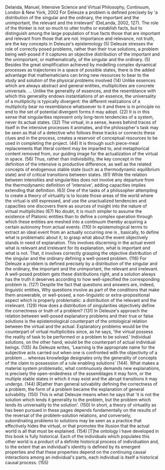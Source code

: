 ﻿Delanda, Manuel, Intensive Science and Virtual Philosophy, Continuum, London & New York, 2002
For Deleuze a problem is defined precisely by 'a distribution of the singular and the ordinary, the important and the unimportant, the relevant and the irrelevant' (DeLanda, 2002, 127).
The role of the thinker is not so much to utter truths or establish facts, but to distinguish among the large population of true facts those that are important and relevant from those that are not. Importance and relevance, not truth, are the key concepts in Deleuze's epistemology (5)
Deleuze stresses the role of correctly posed problems,  rather than their true solutions, a problem being well-posed if it captures an objective distribution of the important and the unimportant, or mathematically, of the singular and the ordinary.  (5)
Besides the great simplification achieved by modelling complex dynamical processes as trajectories in a space of possible states, there is the added advantage that mathematicians can bring new resources to bear to the study and solution of the physical problems involved (14)
Unlike essences which are always abstract and general entities, multiplicities are concrete universals.  ... Unlike the generality of essences, and the resemblance with which this generality endows instantiations of an essence, the universality of a multiplicity is typically divergent: the different realizations of a multiplicity bear no resemblance whatsoever to it and there is in principle no end to the set of potential divergent forms it may adopt. (22)
It is in this sense that singularities represent only long-term tendencies of a system, never its actual states. (32)
The virtual, in a sense, leaves behind traces of itself in the intensive processes it animates, and the philosopher's task may be seen as that of a detective who follows these tracks or connects these clues and in the process, creates a reservoir of conceptual resources to be used in completing the project. (44)
It is through such piece-meal replacements that literal content may be imparted to, and metaphorical content removed from, our guiding image for the actualization of the virtual in space. (56)
Thus, rather than indivisibility, the key concept in the definition of the intensive is productive difference,  as well as the related concepts of endogenous stable state (such as a thermodynamic equilibrium state) and of critical transitions between states. (61)
While the relation between intensities and singularities does not involve any departure from the thermodynamic definition of 'intensive', adding capacities implies extending that definition. (63)
One of the tasks of a philosopher attempting to create a theory of virtuality is to locate those areas of the world where the virtual is still expressed, and use the unactualized tendencies and capacities one discovers there as sources of insight into the nature of virtual multiplicities (67)
No doubt, it is much simpler to assume the existence of Platonic entities than to define a complex operation through which these entities are meshed into a continuum thereby acquiring  a certain autonomy from actual events. (110)
In epistemological terms to extract an ideal event from an actually occurring one is , basically, to define what is problematic  about it, to grasp what about the event objectively stands in need of explanation. This involves discerning in the actual event what is relevant and irrelevant for its explanation, what is important and what is not. That, it involves correctly grasping the objective distribution of the singular and the ordinary defining a well-posed problem. (116)
For Deleuze a problem is defined precisely by  a distribution of the singular and the ordinary, the important and the unimportant, the relevant and irrelevant. A well-posed problem gets these distributions right, and a solution always has the truth it deserves according to how well-specified the corresponding problem is. (127)
Despite the fact that questions and answers are, indeed, linguistic entities, Why questions involve as part of the conditions that make them answerable, or well-posed, a non-linguistic or extra-propositional aspect which is properly problematic: a distribution of the relevant and the irrelevant. (129)
How does a distribution of singularities objectively define the correctness or truth of a problem? (131)
In Deleuze's approach the relation between well-posed explanatory problems and their true or false solutions is the epistemological counterpart of the ontological relation between the virtual and the actual. Explanatory problems would be the counterpart of virtual multiplicities since, as he says, 'the virtual possess the reality of task to be performed or a problem to be solved.' Individual solutions, on the other hand, would be the counterpart of actual individual beings. (135)
As Deleuze writes, 'Learning is the appropriate name for the subjective acts carried out when one is confronted with the objectivity of a problem ... whereas knowledge designates only the generality of concepts of the claim to possession of a rule enabling solutions' (144).
What makes a material system problematic, what continuously demands new explanations, is precisely the open-endedness of the assemblages it may form, or the multiple stable states in which it may exist and the abrupt transitions it may undergo. (144)
[R]ather than general solvability defining the correctness of a problem, the form of a problem became the explanation of general solvability. (150)
This is what Deleuze means when he says that 'it is not the solution which lends it generality to the problem, but the problem which lends its universality to the solution'. (150)
In short, a theory of virtuality as has been pursued in these pages depends fundamentally on the results of the reversal of the problem-solution relations, and conversely, subordinating problems to solutions may be seen as a practice that effectively hides the virtual, or that promotes the illusion that the actual world is all that must be explained. (154)
[T]he ontology I have developed in this book is fully historical. Each of the individuals which populates this other world is a product of a definite historical process of individuation and, to the extent that an individual's identity is defined by its emergent properties and that these properties depend on the continuing causal interactions among an individual's parts, each individual is itself a historical causal process. (155)
